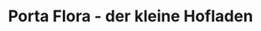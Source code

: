 ---
title: "Porta Flora - der kleine Hofladen"
url: /burgbrohl/porta-flora-der-kleine-hofladen/
shop: Kramladen
---